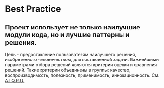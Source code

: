# Best Practice
## Проект использует не только наилучшие модули кода, но и лучшие паттерны и решения.
Цель - предоставление пользователям наилучшего решения, изобретенного человечеством, для поставленной задачи. 
Важнейшими параметрами отбора решений являются критерии оценки и сравнения решений. Такие критерии объединены в группы: качество, воспроизводимость, полезность, применимость, инновационность.
См. [A.I.Q.R.U.](aiqru.md)
